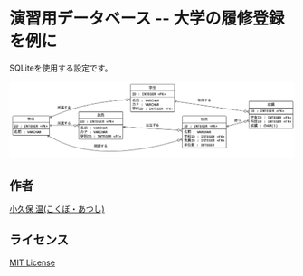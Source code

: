 # 演習用データベース -- 大学の履修登録を例に
SQLiteを使用する設定です。

![ER図](ER/履修登録.png)

## 作者
[小久保 温(こくぼ・あつし)](https://akokubo.github.io/)

## ライセンス
[MIT License](LICENSE)
